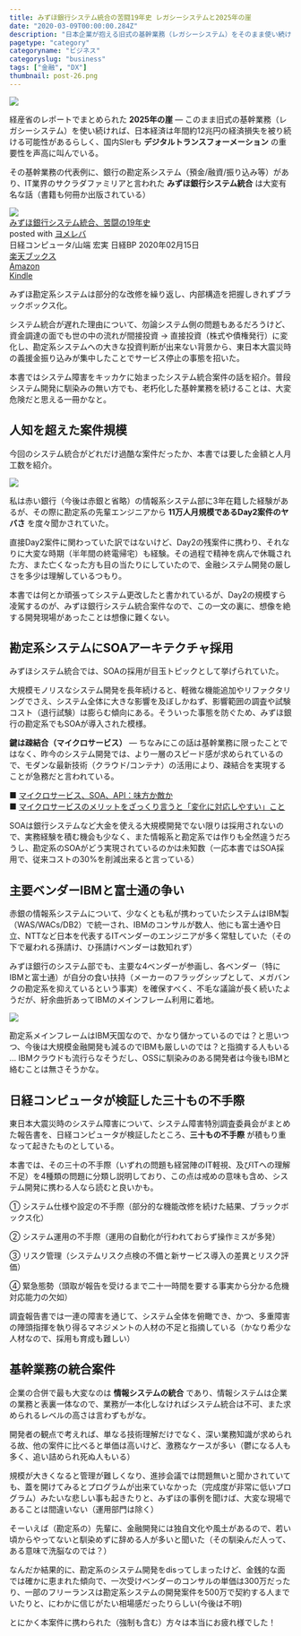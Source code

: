 ```yaml
---
title: みずほ銀行システム統合の苦闘19年史 レガシーシステムと2025年の崖
date: "2020-03-09T00:00:00.284Z"
description: "日本企業が抱える旧式の基幹業務（レガシーシステム）をそのまま使い続けた場合、今後日本は年間12兆円の経済損失を被るといわれているが、IT業界のサクラダファミリアと呼ばれたみずほ銀行システム統合はその代表例。みずほ銀行システムは何故障害を起こしたのか、そして何故統合までに19年もの長い月日を要したのか"
pagetype: "category"
categoryname: "ビジネス"
categoryslug: "business"
tags: ["金融", "DX"]
thumbnail: post-26.png
---
```


![](./post-26.png)

経産省のレポートでまとめられた **2025年の崖** — このまま旧式の基幹業務（レガシーシステム）を使い続ければ、日本経済は年間約12兆円の経済損失を被り続ける可能性があるらしく、国内SIerも **デジタルトランスフォーメーション** の重要性を声高に叫んでいる。

その基幹業務の代表例に、銀行の勘定系システム（預金/融資/振り込み等）があり、IT業界のサクラダファミリアと言われた **みずほ銀行システム統合** は大変有名な話（書籍も何冊か出版されている）

<div class="cstmreba"><div class="booklink-box"><div class="booklink-image"><a href="https://hb.afl.rakuten.co.jp/hgc/146fe51c.1fd043a3.146fe51d.605dc196/yomereba_main_202003081730050352?pc=http%3A%2F%2Fbooks.rakuten.co.jp%2Frb%2F16213851%2F%3Fscid%3Daf_ich_link_urltxt%26m%3Dhttp%3A%2F%2Fm.rakuten.co.jp%2Fev%2Fbook%2F" target="_blank" rel="noopener noreferrer"><img src="https://thumbnail.image.rakuten.co.jp/@0_mall/book/cabinet/5359/9784296105359.jpg?_ex=160x160" style="border: none;" /></a></div><div class="booklink-info"><div class="booklink-name"><a href="https://hb.afl.rakuten.co.jp/hgc/146fe51c.1fd043a3.146fe51d.605dc196/yomereba_main_202003081730050352?pc=http%3A%2F%2Fbooks.rakuten.co.jp%2Frb%2F16213851%2F%3Fscid%3Daf_ich_link_urltxt%26m%3Dhttp%3A%2F%2Fm.rakuten.co.jp%2Fev%2Fbook%2F" target="_blank" rel="noopener noreferrer">みずほ銀行システム統合、苦闘の19年史</a><div class="booklink-powered-date">posted with <a href="https://yomereba.com" rel="nofollow noopener noreferrer" target="_blank">ヨメレバ</a></div></div><div class="booklink-detail">日経コンピュータ/山端 宏実 日経BP 2020年02月15日    </div><div class="booklink-link2"><div class="shoplinkrakuten"><a href="https://hb.afl.rakuten.co.jp/hgc/146fe51c.1fd043a3.146fe51d.605dc196/yomereba_main_202003081730050352?pc=http%3A%2F%2Fbooks.rakuten.co.jp%2Frb%2F16213851%2F%3Fscid%3Daf_ich_link_urltxt%26m%3Dhttp%3A%2F%2Fm.rakuten.co.jp%2Fev%2Fbook%2F" target="_blank" rel="noopener noreferrer">楽天ブックス</a></div><div class="shoplinkamazon"><a href="https://www.amazon.co.jp/exec/obidos/asin/4296105353/kanon123-22/" target="_blank" rel="noopener noreferrer">Amazon</a></div><div class="shoplinkkindle"><a href="https://www.amazon.co.jp/gp/search?keywords=%E3%81%BF%E3%81%9A%E3%81%BB%E9%8A%80%E8%A1%8C%E3%82%B7%E3%82%B9%E3%83%86%E3%83%A0%E7%B5%B1%E5%90%88%E3%80%81%E8%8B%A6%E9%97%98%E3%81%AE19%E5%B9%B4%E5%8F%B2&__mk_ja_JP=%83J%83%5E%83J%83i&url=node%3D2275256051&tag=kanon123-22" target="_blank" rel="noopener noreferrer">Kindle</a></div>                              	  	  	  	  	</div></div><div class="booklink-footer"></div></div></div>

みずほ勘定系システムは部分的な改修を繰り返し、内部構造を把握しきれずブラックボックス化。

システム統合が遅れた理由について、勿論システム側の問題もあるだろうけど、資金調達の面でも世の中の流れが間接投資 → 直接投資（株式や債権発行）に変化し、勘定系システムへの大きな投資判断が出来ない背景から、東日本大震災時の義援金振り込みが集中したことでサービス停止の事態を招いた。

本書ではシステム障害をキッカケに始まったシステム統合案件の話を紹介。普段システム開発に馴染みの無い方でも、老朽化した基幹業務を続けることは、大変危険だと思える一冊かなと。

## 人知を超えた案件規模

今回のシステム統合がどれだけ過酷な案件だったか、本書では要した金額と人月工数を紹介。

![](./post-26-1.png)

私は赤い銀行（今後は赤銀と省略）の情報系システム部に3年在籍した経験があるが、その際に勘定系の先輩エンジニアから **11万人月規模であるDay2案件のヤバさ** を度々聞かされていた。

直接Day2案件に関わっていた訳ではないけど、Day2の残案件に携わり、それなりに大変な時期（半年間の終電帰宅）も経験。その過程で精神を病んで休職された方、また亡くなった方も目の当たりにしていたので、金融システム開発の厳しさを多少は理解しているつもり。

本書では何とか頑張ってシステム更改したと書かれているが、Day2の規模すら凌駕するのが、みずほ銀行システム統合案件なので、この一文の裏に、想像を絶する開発現場があったことは想像に難くない。

## 勘定系システムにSOAアーキテクチャ採用

みずほシステム統合では、SOAの採用が目玉トピックとして挙げられていた。

大規模モノリスなシステム開発を長年続けると、軽微な機能追加やリファクタリングでさえ、システム全体に大きな影響を及ぼしかねず、影響範囲の調査や試験コスト（退行試験）は膨らむ傾向にある。そういった事態を防ぐため、みずほ銀行の勘定系でもSOAが導入された模様。

**鍵は疎結合（マイクロサービス）** — ちなみにこの話は基幹業務に限ったことではなく、昨今のシステム開発では、より一層のスピード感が求められているので、モダンな最新技術（クラウド/コンテナ）の活用により、疎結合を実現することが急務だと言われている。

■ [マイクロサービス、SOA、API：味方か敵か](https://www.ibm.com/developerworks/jp/websphere/library/techarticles/soa_microservices_architecture/index.html)  
■ [マイクロサービスのメリットをざっくり言うと「変化に対応しやすい」こと](https://knowledge.sakura.ad.jp/3377/)  

SOAは銀行システムなど大金を使える大規模開発でない限りは採用されないので、実務経験を積む機会も少なく、また情報系と勘定系では作りも全然違うだろうし、勘定系のSOAがどう実現されているのかは未知数（一応本書ではSOA採用で、従来コストの30%を削減出来ると言っている）

## 主要ベンダーIBMと富士通の争い

赤銀の情報系システムについて、少なくとも私が携わっていたシステムはIBM製（WAS/WACs/DB2）で統一され、IBMのコンサルが数人、他にも富士通や日立、NTTなど日本を代表するITベンダーのエンジニアが多く常駐していた（その下で雇われる孫請け、ひ孫請けベンダーは数知れず）

みずほ銀行のシステム部でも、主要な4ベンダーが参画し、各ベンダー（特にIBMと富士通）が自分の食い扶持（メーカーのフラッグシップとして、メガバンクの勘定系を抑えているという事実）を確保すべく、不毛な議論が長く続いたようだが、紆余曲折あってIBMのメインフレーム利用に着地。

![](./post-26-2.png)

勘定系メインフレームはIBM天国なので、かなり儲かっているのでは？と思いつつ、今後は大規模金融開発も減るのでIBMも厳しいのでは？と指摘する人もいる … IBMクラウドも流行らなそうだし、OSSに馴染みのある開発者は今後もIBMと絡むことは無さそうかな。

## 日経コンピュータが検証した三十もの不手際

東日本大震災時のシステム障害について、システム障害特別調査委員会がまとめた報告書を、日経コンピュータが検証したところ、**三十もの不手際** が積もり重なって起きたものとしている。

本書では、その三十の不手際（いずれの問題も経営陣のIT軽視、及びITへの理解不足）を4種類の問題に分類し説明しており、この点は戒めの意味も含め、システム開発に携わる人なら読むと良いかも。

<div class="blackboard-box">
<p>① システム仕様や設定の不手際（部分的な機能改修を続けた結果、ブラックボックス化）</p>
<p>② システム運用の不手際（運用の自動化が行われておらず操作ミスが多発）</p>
<p>③ リスク管理（システムリスク点検の不備と新サービス導入の差異とリスク評価）</p>
<p>④ 緊急態勢（頭取が報告を受けるまで二十一時間を要する事実から分かる危機対応能力の欠如）</p>
<div class="chalk1"></div>
<div class="chalk2"></div>
</div>

調査報告書では一連の障害を通じて、システム全体を俯瞰でき、かつ、多重障害の陣頭指揮を執り得るマネジメントの人材の不足と指摘している（かなり希少な人材なので、採用も育成も難しい）

## 基幹業務の統合案件

企業の合併で最も大変なのは **情報システムの統合** であり、情報システムは企業の業務と表裏一体なので、業務が一本化しなければシステム統合は不可、また求められるレベルの高さは言わずもがな。

開発者の観点で考えれば、単なる技術理解だけでなく、深い業務知識が求められる故、他の案件に比べると単価は高いけど、激務なケースが多い（鬱になる人も多く、追い詰められ死ぬ人もいる）

規模が大きくなると管理が難しくなり、進捗会議では問題無いと聞かされていても、蓋を開けてみるとプログラムが出来ていなかった（完成度が非常に低いプログラム）みたいな悲しい事も起きたりと、みずほの事例を聞けば、大変な現場であることは間違いない（運用部門は除く）

そーいえば（勘定系の）先輩に、金融開発には独自文化や風土があるので、若い頃からやってないと馴染めずに辞める人が多いと聞いた（その馴染んだ人って、ある意味で洗脳なのでは？）

なんだか結果的に、勘定系のシステム開発をdisってしまったけど、金銭的な面では確かに恵まれた傾向で、一次受けベンダーのコンサルの単価は300万だったり、一部のフリーランスは勘定系システムの開発案件を500万で契約する人までいたりと、にわかに信じがたい相場感だったりらしい(今後は不明)

とにかく本案件に携わられた（強制も含む）方々は本当にお疲れ様でした！